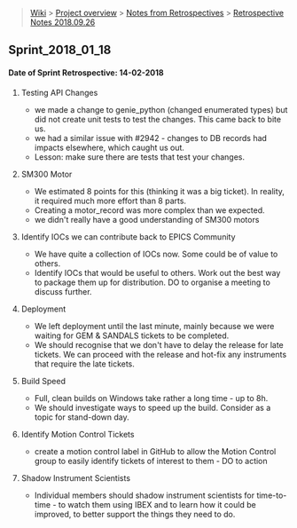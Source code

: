 > [Wiki](Home) > [Project overview](Project-Overview) > [Notes from Retrospectives](RetrospectiveNotes) > [Retrospective Notes 2018.09.26](Retrospective_Notes_2018.09.26)


## Sprint_2018_01_18
#### Date of Sprint Retrospective: 14-02-2018

1. Testing API Changes
   * we made a change to genie_python (changed enumerated types) but did not create unit tests to test the changes.  This came back to bite us.
   * we had a similar issue with #2942 - changes to DB records had impacts elsewhere, which caught us out.
   * Lesson: make sure there are tests that test your changes.

1. SM300 Motor
   * We estimated 8 points for this (thinking it was a big ticket).  In reality, it required much more effort than 8 parts.
   * Creating a motor_record was more complex than we expected.
   * we didn't really have a good understanding of SM300 motors

1. Identify IOCs we can contribute back to EPICS Community
   * We have quite a collection of IOCs now.  Some could be of value to others.
   * Identify IOCs that would be useful to others.  Work out the best way to package them up for distribution. DO to organise a meeting to discuss further.

1. Deployment
   * We left deployment until the last minute, mainly because we were waiting for GEM & SANDALS tickets to be completed.
   * We should recognise that we don't have to delay the release for late tickets.  We can proceed with the release and hot-fix any instruments that require the late tickets.

1. Build Speed
   * Full, clean builds on Windows take rather a long time - up to 8h.
   * We should investigate ways to speed up the build.  Consider as a topic for stand-down day.

1. Identify Motion Control Tickets
   * create a motion control label in GitHub to allow the Motion Control group to easily identify tickets of interest to them - DO to action

1. Shadow Instrument Scientists
   * Individual members should shadow instrument scientists for  time-to-time - to watch them using IBEX and to learn how it could be improved, to better support the things they need to do.
